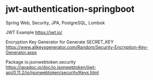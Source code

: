 # jwt-authentication-springboot
Spring Web, Security, JPA, PostgreSQL, Lombok

JWT Example
https://jwt.io/

Encryption Key Generator for Generate SECRET_KEY
https://www.allkeysgenerator.com/Random/Security-Encryption-Key-Generator.aspx

Package io.jsonwebtoken.security
https://javadoc.io/doc/io.jsonwebtoken/jjwt-api/0.11.2/io/jsonwebtoken/security/Keys.html


